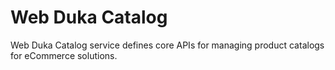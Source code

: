 # Web Duka Catalog
 Web Duka Catalog service defines core APIs for managing product catalogs for eCommerce solutions.
